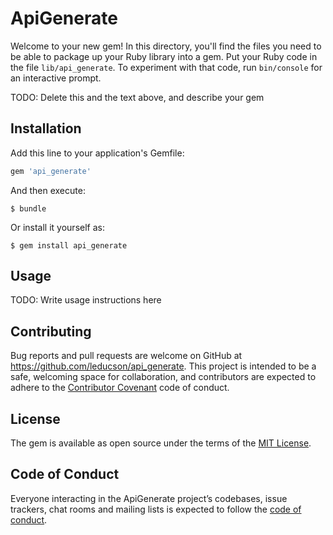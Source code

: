 # ApiGenerate

Welcome to your new gem! In this directory, you'll find the files you need to be able to package up your Ruby library into a gem. Put your Ruby code in the file `lib/api_generate`. To experiment with that code, run `bin/console` for an interactive prompt.

TODO: Delete this and the text above, and describe your gem

## Installation

Add this line to your application's Gemfile:

```ruby
gem 'api_generate'
```

And then execute:

    $ bundle

Or install it yourself as:

    $ gem install api_generate

## Usage

TODO: Write usage instructions here

## Contributing

Bug reports and pull requests are welcome on GitHub at https://github.com/leducson/api_generate. This project is intended to be a safe, welcoming space for collaboration, and contributors are expected to adhere to the [Contributor Covenant](http://contributor-covenant.org) code of conduct.

## License

The gem is available as open source under the terms of the [MIT License](https://opensource.org/licenses/MIT).

## Code of Conduct

Everyone interacting in the ApiGenerate project’s codebases, issue trackers, chat rooms and mailing lists is expected to follow the [code of conduct](https://github.com/leducson/api_generate/blob/master/CODE_OF_CONDUCT.md).
